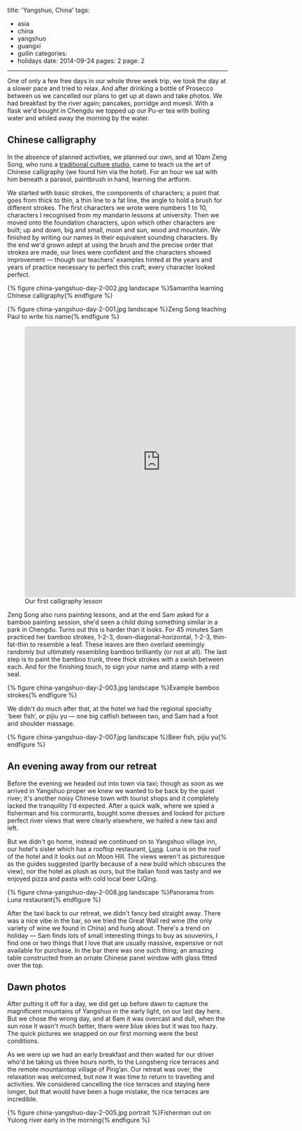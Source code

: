 title: 'Yangshuo, China'
tags:
  - asia
  - china
  - yangshuo
  - guangxi
  - guilin
categories:
  - holidays
date: 2014-09-24
pages: 2
page: 2
---

One of only a few free days in our whole three week trip, we took the day at a slower pace and tried to relax. And after drinking a bottle of Prosecco between us we cancelled our plans to get up at dawn and take photos. We had breakfast by the river again; pancakes, porridge and muesli. With a flask we'd bought in Chengdu we topped up our Pu-er tea with boiling water and whiled away the morning by the water.

## Chinese calligraphy

In the absence of planned activities, we planned our own, and at 10am Zeng Song, who runs a [traditional culture studio](http://blog.163.com/song660410@126/), came to teach us the art of Chinese calligraphy (we found him via the hotel). For an hour we sat with him beneath a parasol, paintbrush in hand, learning the artform.

We started with basic strokes, the components of characters; a point that goes from thick to thin, a thin line to a fat line, the angle to hold a brush for different strokes. The first characters we wrote were numbers 1 to 10, characters I recognised from my mandarin lessons at university. Then we moved onto the foundation characters, upon which other characters are built; up and down, big and small, moon and sun, wood and mountain. We finished by writing our names in their equivalent sounding characters. By the end we'd grown adept at using the brush and the precise order that strokes are made, our lines were confident and the characters showed improvement — though our teachers’ examples hinted at the years and years of practice necessary to perfect this craft, every character looked perfect.

{% figure china-yangshuo-day-2-002.jpg landscape %}Samantha learning Chinese calligraphy{% endfigure %}

{% figure china-yangshuo-day-2-001.jpg landscape %}Zeng Song teaching Paul to write his name{% endfigure %}

<figure class="generated-figure generated-figure--retina generated-figure--620 generated-figure--video"><div class="video-wrapper"><iframe class="vine-embed" src="https://vine.co/v/O7HOV92guhT/embed/simple" width="620" height="620" frameborder="0"></iframe></div><figcaption class="generated-figure-caption">Our first calligraphy lesson</figcaption></figure>

Zeng Song also runs painting lessons, and at the end Sam asked for a bamboo painting session, she'd seen a child doing something similar in a park in Chengdu. Turns out this is harder than it looks. For 45 minutes Sam practiced her bamboo strokes, 1-2-3, down-diagonal-horizontal, 1-2-3, thin-fat-thin to resemble a leaf. These leaves are then overlaid seemingly randomly but ultimately resembling bamboo brilliantly (or not at all). The last step is to paint the bamboo trunk, three thick strokes with a swish between each. And for the finishing touch, to sign your name and stamp with a red seal.

{% figure china-yangshuo-day-2-003.jpg landscape %}Example bamboo strokes{% endfigure %}

We didn't do much after that, at the hotel we had the regional specialty ‘beer fish’, or pijiu yu — one big catfish between two, and Sam had a foot and shoulder massage.

{% figure china-yangshuo-day-2-007.jpg landscape %}Beer fish, pijiu yu{% endfigure %}

## An evening away from our retreat

Before the evening we headed out into town via taxi; though as soon as we arrived in Yangshuo proper we knew we wanted to be back by the quiet river; it's another noisy Chinese town with tourist shops and it completely lacked the tranquility I'd expected. After a quick walk, where we spied a fisherman and his cormorants, bought some dresses and looked for picture perfect river views that were clearly elsewhere, we hailed a new taxi and left.

But we didn't go home, instead we continued on to Yangshuo village inn, our hotel's sister which has a rooftop restaurant, [Luna](https://foursquare.com/v/luna-italian-restaurant/4f6b16f4e4b05595b52e5ad0). Luna is on the roof of the hotel and it looks out on Moon Hill. The views weren't as picturesque as the guides suggested (partly because of a new build which obscures the view), nor the hotel as plush as ours, but the Italian food was tasty and we enjoyed pizza and pasta with cold local beer LiQing.

{% figure china-yangshuo-day-2-008.jpg landscape %}Panorama from Luna restaurant{% endfigure %}

After the taxi back to our retreat, we didn't fancy bed straight away. There was a nice vibe in the bar, so we tried the Great Wall red wine (the only variety of wine we found in China) and hung about. There's a trend on holiday — Sam finds lots of small interesting things to buy as souvenirs, I find one or two things that I love that are usually massive, expensive or not available for purchase. In the bar there was one such thing; an amazing table constructed from an ornate Chinese panel window with glass fitted over the top.

## Dawn photos

After putting it off for a day, we did get up before dawn to capture the magnificent mountains of Yangshuo in the early light, on our last day here. But we chose the wrong day, and at 6am it was overcast and dull, when the sun rose it wasn't much better, there were blue skies but it was too hazy. The quick pictures we snapped on our first morning were the best conditions.

As we were up we had an early breakfast and then waited for our driver who'd be taking us three hours north, to the Longsheng rice terraces and the remote mountaintop village of Ping’an. Our retreat was over, the relaxation was welcomed, but now it was time to return to travelling and activities. We considered cancelling the rice terraces and staying here longer, but that would have been a huge mistake, the rice terraces are incredible.

{% figure china-yangshuo-day-2-005.jpg portrait %}Fisherman out on Yulong river early in the morning{% endfigure %}
